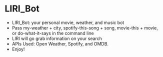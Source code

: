 # LIRI_Bot
* LIRI_Bot: your personal movie, weather, and music bot
* Pass my-weather + city, spotify-this-song + song, movie-this + movie, or do-what-it-says in the command line
* LIRI will go grab information on your search
* APIs Used: Open Weather, Spotify, and OMDB.
* Enjoy!
